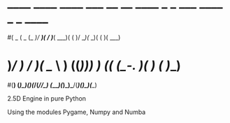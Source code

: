 #  ____  ____  ____  ___  __  __     ____  _  _  ___  ____  _  _  ____ 
#(  _ \(  _ \(_  _)/ __)(  \/  )___( ___)( \( )/ __)(_  _)( \( )( ___)
# )___/ )   / _)(_ \__ \ )    ((___))__)  )  (( (_-. _)(_  )  (  )__) 
#(__)  (_)\_)(____)(___/(_/\/\_)   (____)(_)\_)\___/(____)(_)\_)(____)

2.5D Engine in pure Python

Using the modules Pygame, Numpy and Numba
